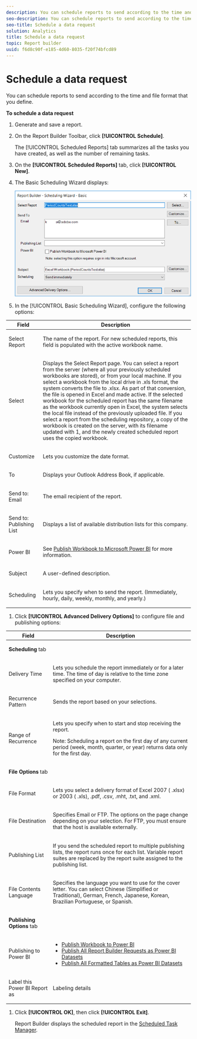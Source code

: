 ```yaml
---
description: You can schedule reports to send according to the time and file format that you define.
seo-description: You can schedule reports to send according to the time and file format that you define.
seo-title: Schedule a data request
solution: Analytics
title: Schedule a data request
topic: Report builder
uuid: f6d8c90f-e185-4d60-8035-f20f74bfcd89
---
```


# Schedule a data request

You can schedule reports to send according to the time and file format that you define.

 **To schedule a data request** 

1. Generate and save a report.
1. On the Report Builder Toolbar, click **[!UICONTROL Schedule]**.

   The [!UICONTROL Scheduled Reports] tab summarizes all the tasks you have created, as well as the number of remaining tasks. 
1. On the **[!UICONTROL Scheduled Reports]** tab, click **[!UICONTROL New]**.
1. The Basic Scheduling Wizard displays:

   ![](assets/simple-schedule-wizard.png)

1. In the [!UICONTROL Basic Scheduling Wizard], configure the following options:

<table id="table_6D5B1B832EB0451293F1902E2A1D1068"> 
 <thead> 
  <tr> 
   <th colname="col1" class="entry"> Field </th> 
   <th colname="col2" class="entry"> Description </th> 
  </tr>
 </thead>
 <tbody> 
  <tr> 
   <td colname="col1"> <p>Select Report </p> </td> 
   <td colname="col2"> <p>The name of the report. For new scheduled reports, this field is populated with the active workbook name. </p> </td> 
  </tr> 
  <tr> 
   <td colname="col1"> <p>Select </p> </td> 
   <td colname="col2"> <p>Displays the <span class="wintitle"> Select Report</span> page. You can select a report from the server (where all your previously scheduled workbooks are stored), or from your local machine. If you select a workbook from the local drive in <span class="filepath"> .xls</span> format, the system converts the file to <span class="filepath"> .xlsx</span>. As part of that conversion, the file is opened in Excel and made active. If the selected workbook for the scheduled report has the same filename as the workbook currently open in Excel, the system selects the local file instead of the previously uploaded file. If you select a report from the scheduling repository, a copy of the workbook is created on the server, with its filename updated with 1, and the newly created scheduled report uses the copied workbook. </p> </td> 
  </tr> 
  <tr> 
   <td colname="col1"> <p>Customize </p> </td> 
   <td colname="col2"> <p>Lets you customize the date format. </p> </td> 
  </tr> 
  <tr> 
   <td colname="col1"> <p>To </p> </td> 
   <td colname="col2"> <p>Displays your Outlook Address Book, if applicable. </p> </td> 
  </tr> 
  <tr> 
   <td colname="col1"> <p>Send to: Email </p> </td> 
   <td colname="col2"> <p>The email recipient of the report. </p> </td> 
  </tr> 
  <tr> 
   <td colname="col1"> <p>Send to: Publishing List </p> </td> 
   <td colname="col2"> <p>Displays a list of available distribution lists for this company. </p> </td> 
  </tr> 
  <tr> 
   <td colname="col1"> <p>Power BI </p> </td> 
   <td colname="col2"> <p>See <a href="../../analyze/report-builder/c-publish-power-bi/integration-power-bi.md#section_BA137EA92A46483F83BB5C1C40FBA002" format="dita" scope="local"> Publish Workbook to Microsoft Power BI</a> for more information. </p> </td> 
  </tr> 
  <tr> 
   <td colname="col1"> <p>Subject </p> </td> 
   <td colname="col2"> <p>A user-defined description. </p> </td> 
  </tr> 
  <tr> 
   <td colname="col1"> <p>Scheduling </p> </td> 
   <td colname="col2"> <p> Lets you specify when to send the report. (Immediately, hourly, daily, weekly, monthly, and yearly.) </p> </td> 
  </tr> 
 </tbody> 
</table>

1. Click **[!UICONTROL Advanced Delivery Options]** to configure file and publishing options:

<table id="table_1BA8A5600DE94A33B83B096E69CE15F3"> 
 <thead> 
  <tr> 
   <th colname="col1" class="entry"> Field </th> 
   <th colname="col2" class="entry"> Description </th> 
  </tr>
 </thead>
 <tbody> 
  <tr> 
   <td colname="col1"> <p><b>Scheduling</b> tab </p> </td> 
   <td colname="col2"> </td> 
  </tr> 
  <tr> 
   <td colname="col1"> <p>Delivery Time </p> </td> 
   <td colname="col2"> <p>Lets you schedule the report immediately or for a later time. The time of day is relative to the time zone specified on your computer. </p> </td> 
  </tr> 
  <tr> 
   <td colname="col1"> <p>Recurrence Pattern </p> </td> 
   <td colname="col2"> <p>Sends the report based on your selections. </p> </td> 
  </tr> 
  <tr> 
   <td colname="col1"> <p>Range of Recurrence </p> </td> 
   <td colname="col2"> <p>Lets you specify when to start and stop receiving the report. </p> <p> <p>Note:  Scheduling a report on the first day of any current period (week, month, quarter, or year) returns data only for the first day. </p> </p> </td> 
  </tr> 
  <tr> 
   <td colname="col1"> <p><b>File Options</b> tab </p> </td> 
   <td colname="col2"> </td> 
  </tr> 
  <tr> 
   <td colname="col1"> <p>File Format </p> </td> 
   <td colname="col2"> <p>Lets you select a delivery format of Excel 2007 (<span class="filepath"> .xlsx</span>) or 2003 (<span class="filepath"> .xls</span>), <span class="filepath"> .pdf</span>,<span class="filepath"> .csv,</span><span class="filepath"> .mht</span>,<span class="filepath"> .txt</span>, and<span class="filepath"> .xml</span>. </p> </td> 
  </tr> 
  <tr> 
   <td colname="col1"> <p> File Destination </p> </td> 
   <td colname="col2"> <p> Specifies Email or FTP. The options on the page change depending on your selection. For FTP, you must ensure that the host is available externally. </p> </td> 
  </tr> 
  <tr> 
   <td colname="col1"> <p>Publishing List </p> </td> 
   <td colname="col2"> <p> If you send the scheduled report to multiple publishing lists, the report runs once for each list. Variable report suites are replaced by the report suite assigned to the publishing list. </p> </td> 
  </tr> 
  <tr> 
   <td colname="col1"> <p>File Contents Language </p> </td> 
   <td colname="col2"> <p>Specifies the language you want to use for the cover letter. You can select Chinese (Simplified or Traditional), German, French, Japanese, Korean, Brazilian Portuguese, or Spanish. </p> </td> 
  </tr> 
  <tr> 
   <td colname="col1"> <p><b>Publishing Options</b> tab </p> </td> 
   <td colname="col2"> </td> 
  </tr> 
  <tr> 
   <td colname="col1"> <p>Publishing to Power BI </p> </td> 
   <td colname="col2"> 
    <ul id="ul_40697E4FB2CE4F34B857FBF153D6D6D5"> 
     <li id="li_023E4750814D415EBC899269C9EA5D46"><a href="../../analyze/report-builder/c-publish-power-bi/integration-power-bi.md#section_BA137EA92A46483F83BB5C1C40FBA002" format="dita" scope="local"> Publish Workbook to Power BI</a> </li> 
     <li id="li_9B684BE22AF94ABC903405EE83951A80"><a href="../../analyze/report-builder/c-publish-power-bi/integration-power-bi.md#section_E48148793E794169B766C73995897B9F" format="dita" scope="local"> Publish All Report Builder Requests as Power BI Datasets</a> </li> 
     <li id="li_7B0BD285BC1749D1B2C65759CA97877B"><a href="../../analyze/report-builder/c-publish-power-bi/integration-power-bi.md#section_6F8422B90D3F4F7EB5D4C97BFFA807AD" format="dita" scope="local"> Publish All Formatted Tables as Power BI Datasets</a> </li> 
    </ul> </td> 
  </tr> 
  <tr> 
   <td colname="col1"> <p>Label this Power BI Report as </p> </td> 
   <td colname="col2"> <p>Labeling details </p> </td> 
  </tr> 
 </tbody> 
</table>

1. Click **[!UICONTROL OK]**, then click **[!UICONTROL Exit]**.

   Report Builder displays the scheduled report in the [Scheduled Task Manager](../../analyze/report-builder/r-arb-scheduled-reports.md#section_69306B8D833F4DF7BBFA53753B0E6C31). 
